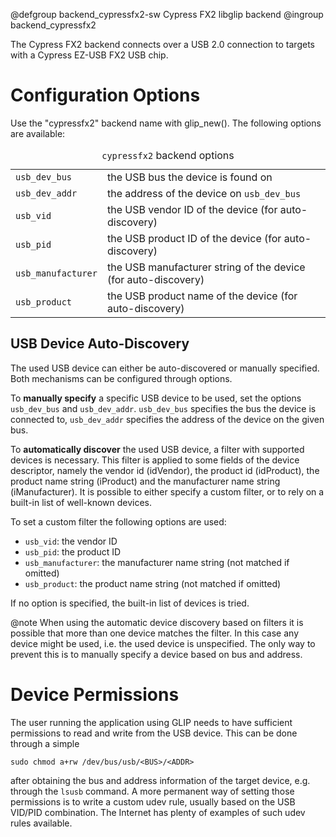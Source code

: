@defgroup backend_cypressfx2-sw Cypress FX2 libglip backend
@ingroup backend_cypressfx2

The Cypress FX2 backend connects over a USB 2.0 connection to targets with
a Cypress EZ-USB FX2 USB chip.

Configuration Options
=====================

Use the "cypressfx2" backend name with glip_new(). The following options
are available:

<table>
  <caption><code>cypressfx2</code> backend options</caption>
  <tr>
    <td><code>usb_dev_bus</code></td>
    <td>the USB bus the device is found on</td>
  </tr>
  <tr>
    <td><code>usb_dev_addr</code></td>
    <td>the address of the device on <code>usb_dev_bus</code></td>
  </tr>
  <tr>
    <td><code>usb_vid</code></td>
    <td>the USB vendor ID of the device (for auto-discovery)</td>
  </tr>
  <tr>
    <td><code>usb_pid</code></td>
    <td>the USB product ID of the device (for auto-discovery)</td>
  </tr>
  <tr>
    <td><code>usb_manufacturer</code></td>
    <td>the USB manufacturer string of the device (for auto-discovery)</td>
  </tr>
  <tr>
    <td><code>usb_product</code></td>
    <td>the USB product name of the device (for auto-discovery)</td>
  </tr>
</table>

USB Device Auto-Discovery
-------------------------

The used USB device can either be auto-discovered or manually specified. Both
mechanisms can be configured through options.

To <b>manually specify</b> a specific USB device to be used, set the options
`usb_dev_bus` and `usb_dev_addr`.
`usb_dev_bus` specifies the bus the device is connected to,
`usb_dev_addr` specifies the address of the device on the given bus.

To <b>automatically discover</b> the used USB device, a filter with supported
devices is necessary. This filter is applied to some fields of the device
descriptor, namely the vendor id (idVendor), the product id (idProduct), the
product name string (iProduct) and the manufacturer name string (iManufacturer).
It is possible to either specify a custom filter, or to rely on a built-in
list of well-known devices.

To set a custom filter the following options are used:
- `usb_vid`: the vendor ID
- `usb_pid`: the product ID
- `usb_manufacturer`: the manufacturer name string (not matched if omitted)
- `usb_product`: the product name string (not matched if omitted)

If no option is specified, the built-in list of devices is tried.

@note When using the automatic device discovery based on filters it is
      possible that more than one device matches the filter. In this case any
      device might be used, i.e. the used device is unspecified. The only way
      to prevent this is to manually specify a device based on bus and
      address.

Device Permissions
==================

The user running the application using GLIP needs to have sufficient
permissions to read and write from the USB device. This can be done
through a simple

    sudo chmod a+rw /dev/bus/usb/<BUS>/<ADDR>

after obtaining the bus and address information of the target device, e.g.
through the `lsusb` command. A more permanent way of setting those
permissions is to write a custom udev rule, usually based on the USB VID/PID
combination. The Internet has plenty of examples of such udev rules
available.
